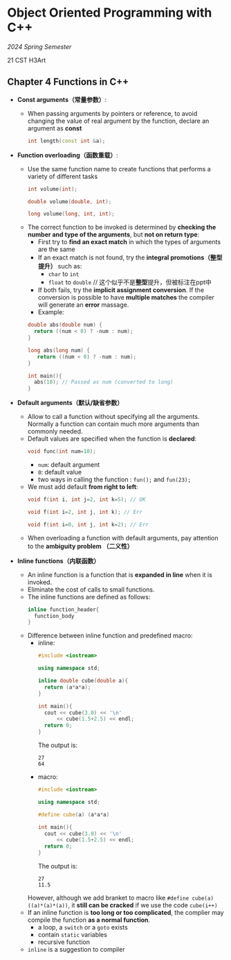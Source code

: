 # Object Oriented Programming with C++

*2024 Spring Semester*

$\text{21 CST H3Art}$

## Chapter 4 Functions in C++

- **Const arguments（常量参数）**:
  - When passing arguments by pointers or reference, to avoid changing the value of real argument by the function, declare an argument as **const**
    ```c++
    int length(const int &a);
    ```

- **Function overloading（函数重载）**:
  - Use the same function name to create functions that performs a variety of different tasks
    ```c++
    int volume(int);

    double volume(double, int);

    long volume(long, int, int);
    ```
  - The correct function to be invoked is determined by **checking the number and type of the arguments**, but **not on return type**:
    - First try to **find an exact match** in which the types of arguments are the same
    -  If an exact match is not found, try the **integral promotions（整型提升）** such as:
       - `char` to `int`
       - `float` to `double` // 这个似乎不是**整型**提升，但被标注在ppt中
     - If both fails, try the **implicit assignment conversion**. If the conversion is possible to have **multiple matches** the compiler will generate an **error** massage.
     - Example:
      ```c++
      double abs(double num) { 
        return ((num < 0) ? -num : num); 
      }

      long abs(long num) {
         return ((num < 0) ? -num : num);
      }

      int main(){
        abs(10); // Passed as num (converted to long)
      }
      ```

- **Default arguments（默认/缺省参数）**
  - Allow to call a function without specifying all the arguments. Normally a function can contain much more arguments than commonly needed.
  - Default values are specified when the function is **declared**:
    ```c++
    void func(int num=10);
    ```
    - `num`: default argument
    - `0`: default value
    - two ways in calling the function : `fun();` and `fun(23);`
  - We must add default **from right to left**:
    ```c++
    void f(int i, int j=2, int k=5); // OK

    void f(int i=2, int j, int k); // Err

    void f(int i=0, int j, int k=2); // Err
    ```
  - When overloading a function with default arguments, pay attention to the **ambiguity problem （二义性）**
  
- **Inline functions（内联函数）**
  - An inline function is a function that is **expanded in line** when it is invoked.
  - Eliminate the cost of calls to small functions.
  - The inline functions are defined as follows:
    ```c++
    inline function_header{
      function_body
    }
    ```
  - Difference between inline function and predefined macro:
    - inline:
      ```c++
      #include <iostream>

      using namespace std;

      inline double cube(double a){
        return (a*a*a);
      }

      int main(){
        cout << cube(3.0) << '\n'
            << cube(1.5+2.5) << endl;
        return 0;
      }
      ```
      The output is:
      ```
      27
      64
      ```
    - macro:
      ```c++
      #include <iostream>

      using namespace std;

      #define cube(a) (a*a*a)

      int main(){
        cout << cube(3.0) << '\n'
            << cube(1.5+2.5) << endl;
        return 0;
      }
      ```
      The output is:
      ```
      27
      11.5
      ```
    However, although we add branket to macro like `#define cube(a) ((a)*(a)*(a))`, it **still can be cracked** if we use the code `cube(i++)`
  - If an inline function is **too long or too complicated**, the complier may compile the function **as a normal function**.
    - a loop, a `switch` or a `goto` exists
    - contain `static` variables
    - recursive function
  - `inline` is a suggestion to compiler